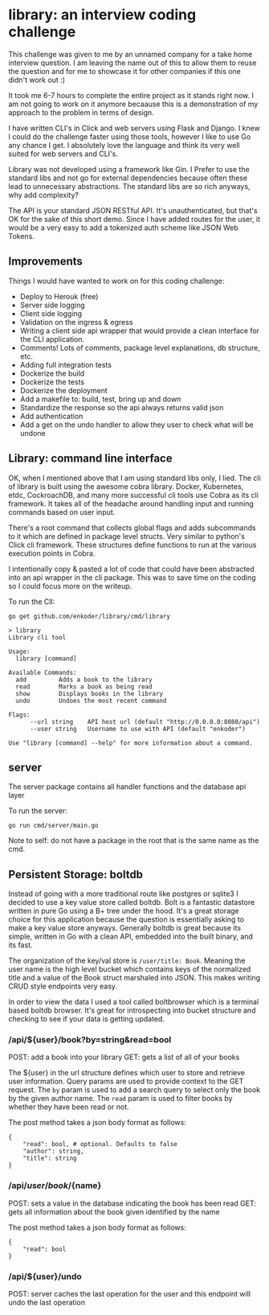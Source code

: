 # library: an interview coding challenge
This challenge was given to me by an unnamed company for a take home interview question.
I am leaving the name out of this to allow them to reuse the question and for me
to showcase it for other companies if this one didn't work out :)

It took me 6-7 hours to complete the entire project as it stands right now. I am not going to work on it
anymore becaause this is a demonstration of my approach to the problem in terms of design.

I have written CLI's in Click and web servers using Flask and Django.
I knew I could do the challenge faster using those tools, however I like to use Go any chance I get.
I absolutely love the language and think its very well suited for web servers and CLI's.

Library was not developed using a framework like Gin. I Prefer to use the standard libs and not go for
external dependencies because often these lead to unnecessary abstractions. The standard libs are so rich
anyways, why add complexity?

The API is your standard JSON RESTful API. It's unauthenticated, but that's OK for the sake of this short demo.
Since I have added routes for the user, it would be a very easy to add a tokenized auth scheme like JSON Web Tokens.

## Improvements
Things I would have wanted to work on for this coding challenge:
- Deploy to Herouk (free)
- Server side logging
- Client side logging
- Validation on the ingress & egress
- Writing a client side api wrapper that would provide a clean interface for the CLI application.
- Comments! Lots of comments, package level explanations, db structure, etc.
- Adding full integration tests
- Dockerize the build
- Dockerize the tests
- Dockerize the deployment
- Add a makefile to: build, test, bring up and down
- Standardize the response so the api always returns valid json
- Add authentication
- Add a get on the undo handler to allow they user to check what will be undone

## Library: command line interface
OK, when I mentioned above that I am using standard libs only, I lied.
The cli of library is built using the awesome cobra library. Docker,
Kubernetes, etdc, CockroachDB, and many more successful cli tools use Cobra as its cli
framework. It takes all of the headache around handling input and running commands
based on user input.

There's a root command that collects global flags and adds subcommands to it which are
defined in package level structs. Very similar to python's Click cli framework.
These structures define functions to run at the various execution points in Cobra.

I intentionally copy & pasted a lot of code that could have been abstracted into an
api wrapper in the cli package. This was to save time on the coding so I could focus
more on the writeup.

To run the ClI:
```
go get github.com/enkoder/library/cmd/library
```

```
> library
Library cli tool

Usage:
  library [command]

Available Commands:
  add         Adds a book to the library
  read        Marks a book as being read
  show        Displays books in the library
  undo        Undoes the most recent command

Flags:
      --url string    API host url (default "http://0.0.0.0:8080/api")
      --user string   Username to use with API (default "enkoder")

Use "library [command] --help" for more information about a command.
```

## server
The server package contains all handler functions and the database api layer

To run the server:
```
go run cmd/server/main.go
```
Note to self: do not have a package in the root that is the same name as the cmd.


## Persistent Storage: boltdb
Instead of going with a more traditional route like postgres or sqlite3 I decided to use
a key value store called boltdb. Bolt is a fantastic datastore written in pure Go using
a B+ tree under the hood. It's a great storage choice for this application because the
question is essentially asking to make a key value store anyways. Generally boltdb is great because
its simple, written in Go with a clean API, embedded into the built binary, and its fast.

The organization of the key/val store is `/user/title: Book`. Meaning the user name is
the high level bucket which contains keys of the normalized title and a value of the
Book struct marshaled into JSON. This makes writing CRUD style endpoints very easy.

In order to view the data I used a tool called boltbrowser which is a terminal based
boltdb browser. It's great for introspecting into bucket structure and checking to see
if your data is getting updated.


###  /api/${user}/book?by=string&read=bool
POST: add a book into your library
GET: gets a list of all of your books

The ${user} in the url structure defines which user to store and retrieve user information.
Query params are used to provide context to the GET request. The `by` param is used to add a
search query to select only the book by the given author name. The `read` param is used to filter
books by whether they have been read or not.

The post method takes a json body format as follows:
```
{
    "read": bool, # optional. Defaults to false
    "author": string,
    "title": string
}
```

### /api/${user}/book/${name}
POST: sets a value in the database indicating the book has been read
GET: gets all information about the book given identified by the name

The post method takes a json body format as follows:
```
{
    "read": bool
}
```

### /api/${user}/undo
POST: server caches the last operation for the user and this endpoint will undo the last operation
